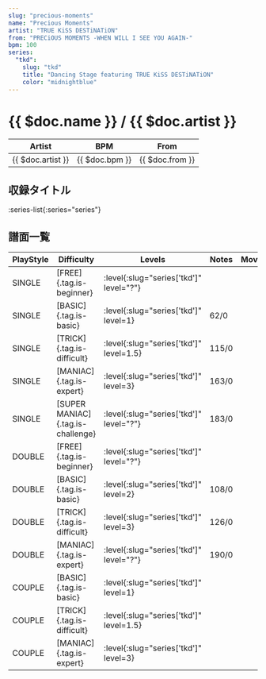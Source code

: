 ```yaml
---
slug: "precious-moments"
name: "Precious Moments"
artist: "TRUE KiSS DESTiNATiON"
from: "PRECiOUS MOMENTS -WHEN WILL I SEE YOU AGAIN-"
bpm: 100
series:
  "tkd":
    slug: "tkd"
    title: "Dancing Stage featuring TRUE KiSS DESTiNATiON"
    color: "midnightblue"
---
```


# {{ $doc.name }} / {{ $doc.artist }}

|Artist|BPM|From|
|------|---|----|
|{{ $doc.artist }}|{{ $doc.bpm }}|{{ $doc.from }}|

## 収録タイトル

:series-list{:series="series"}

## 譜面一覧

|PlayStyle|Difficulty|Levels|Notes|Movie|
|---------|----------|------|-----|-----|
|SINGLE|[FREE]{.tag.is-beginner}|:level{:slug="series['tkd']" level="?"}|||
|SINGLE|[BASIC]{.tag.is-basic}|:level{:slug="series['tkd']" level=1}|62/0||
|SINGLE|[TRICK]{.tag.is-difficult}|:level{:slug="series['tkd']" level=1.5}|115/0||
|SINGLE|[MANIAC]{.tag.is-expert}|:level{:slug="series['tkd']" level=3}|163/0||
|SINGLE|[SUPER MANIAC]{.tag.is-challenge}|:level{:slug="series['tkd']" level="?"}|183/0||
|DOUBLE|[FREE]{.tag.is-beginner}|:level{:slug="series['tkd']" level="?"}|||
|DOUBLE|[BASIC]{.tag.is-basic}|:level{:slug="series['tkd']" level=2}|108/0||
|DOUBLE|[TRICK]{.tag.is-difficult}|:level{:slug="series['tkd']" level=3}|126/0||
|DOUBLE|[MANIAC]{.tag.is-expert}|:level{:slug="series['tkd']" level="?"}|190/0||
|COUPLE|[BASIC]{.tag.is-basic}|:level{:slug="series['tkd']" level=1}|||
|COUPLE|[TRICK]{.tag.is-difficult}|:level{:slug="series['tkd']" level=1.5}|||
|COUPLE|[MANIAC]{.tag.is-expert}|:level{:slug="series['tkd']" level=3}|||
